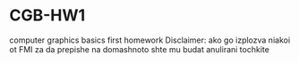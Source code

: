 # CGB-HW1
computer graphics basics first homework
Disclaimer: ako go izplozva niakoi ot FMI za da prepishe na domashnoto shte mu budat anulirani tochkite
